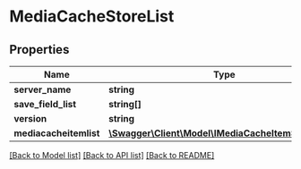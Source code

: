 # MediaCacheStoreList

## Properties
Name | Type | Description | Notes
------------ | ------------- | ------------- | -------------
**server_name** | **string** |  | 
**save_field_list** | **string[]** |  | [optional] 
**version** | **string** |  | 
**mediacacheitemlist** | [**\Swagger\Client\Model\IMediaCacheItemSummary[]**](IMediaCacheItemSummary.md) |  | 

[[Back to Model list]](../README.md#documentation-for-models) [[Back to API list]](../README.md#documentation-for-api-endpoints) [[Back to README]](../README.md)


